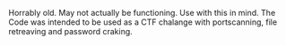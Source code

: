 Horrably old.
May not actually be functioning.
Use with this in mind.
The Code was intended to be used as a CTF chalange with portscanning, file retreaving and password craking.
